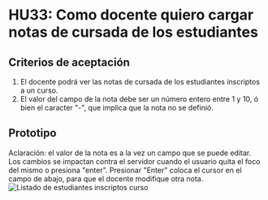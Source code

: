 # HU33: Como docente quiero cargar notas de cursada de los estudiantes
## Criterios de aceptación
1. El docente podrá ver las notas de cursada de los estudiantes inscriptos a un curso.
2. El valor del campo de la nota debe ser un número entero entre 1 y 10, ó bien el caracter "-", que implica que la nota no se definió.
## Prototipo
Aclaración: el valor de la nota es a la vez un campo que se puede editar. Los cambios se impactan contra el servidor cuando el usuario quita el foco del mismo o presiona "enter". Presionar "Enter" coloca el cursor en el campo de abajo, para que el docente modifique otra nota.
![Listado de estudiantes inscriptos curso](./prototipos/listado_inscriptos_dinamico.png)
